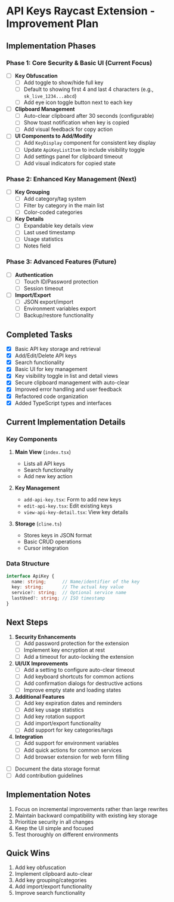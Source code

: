 # API Keys Raycast Extension - Improvement Plan

## Implementation Phases

### Phase 1: Core Security & Basic UI (Current Focus)
- [ ] **Key Obfuscation**
  - [ ] Add toggle to show/hide full key
  - [ ] Default to showing first 4 and last 4 characters (e.g., `sk_live_1234...abcd`)
  - [ ] Add eye icon toggle button next to each key

- [ ] **Clipboard Management**
  - [ ] Auto-clear clipboard after 30 seconds (configurable)
  - [ ] Show toast notification when key is copied
  - [ ] Add visual feedback for copy action

- [ ] **UI Components to Add/Modify**
  - [ ] Add `KeyDisplay` component for consistent key display
  - [ ] Update `ApiKeyListItem` to include visibility toggle
  - [ ] Add settings panel for clipboard timeout
  - [ ] Add visual indicators for copied state

### Phase 2: Enhanced Key Management (Next)
- [ ] **Key Grouping**
  - [ ] Add category/tag system
  - [ ] Filter by category in the main list
  - [ ] Color-coded categories

- [ ] **Key Details**
  - [ ] Expandable key details view
  - [ ] Last used timestamp
  - [ ] Usage statistics
  - [ ] Notes field

### Phase 3: Advanced Features (Future)
- [ ] **Authentication**
  - [ ] Touch ID/Password protection
  - [ ] Session timeout

- [ ] **Import/Export**
  - [ ] JSON export/import
  - [ ] Environment variables export
  - [ ] Backup/restore functionality

## Completed Tasks

- [x] Basic API key storage and retrieval
- [x] Add/Edit/Delete API keys
- [x] Search functionality
- [x] Basic UI for key management
- [x] Key visibility toggle in list and detail views
- [x] Secure clipboard management with auto-clear
- [x] Improved error handling and user feedback
- [x] Refactored code organization
- [x] Added TypeScript types and interfaces

## Current Implementation Details

### Key Components
1. **Main View** (`index.tsx`)
   - Lists all API keys
   - Search functionality
   - Add new key action

2. **Key Management**
   - `add-api-key.tsx`: Form to add new keys
   - `edit-api-key.tsx`: Edit existing keys
   - `view-api-key-detail.tsx`: View key details

3. **Storage** (`cline.ts`)
   - Stores keys in JSON format
   - Basic CRUD operations
   - Cursor integration

### Data Structure
```typescript
interface ApiKey {
  name: string;      // Name/identifier of the key
  key: string;       // The actual key value
  service?: string;  // Optional service name
  lastUsed?: string; // ISO timestamp
}
```

## Next Steps

1. **Security Enhancements**
   - [ ] Add password protection for the extension
   - [ ] Implement key encryption at rest
   - [ ] Add a timeout for auto-locking the extension

2. **UI/UX Improvements**
   - [ ] Add a setting to configure auto-clear timeout
   - [ ] Add keyboard shortcuts for common actions
   - [ ] Add confirmation dialogs for destructive actions
   - [ ] Improve empty state and loading states

3. **Additional Features**
   - [ ] Add key expiration dates and reminders
   - [ ] Add key usage statistics
   - [ ] Add key rotation support
   - [ ] Add import/export functionality
   - [ ] Add support for key categories/tags

4. **Integration**
   - [ ] Add support for environment variables
   - [ ] Add quick actions for common services
   - [ ] Add browser extension for web form filling
- [ ] Document the data storage format
- [ ] Add contribution guidelines

## Implementation Notes

1. Focus on incremental improvements rather than large rewrites
2. Maintain backward compatibility with existing key storage
3. Prioritize security in all changes
4. Keep the UI simple and focused
5. Test thoroughly on different environments

## Quick Wins
1. Add key obfuscation
2. Implement clipboard auto-clear
3. Add key grouping/categories
4. Add import/export functionality
5. Improve search functionality
